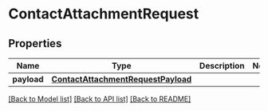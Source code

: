 # ContactAttachmentRequest

## Properties
Name | Type | Description | Notes
------------ | ------------- | ------------- | -------------
**payload** | [**ContactAttachmentRequestPayload**](ContactAttachmentRequestPayload.md) |  | 

[[Back to Model list]](../README.md#documentation-for-models) [[Back to API list]](../README.md#documentation-for-api-endpoints) [[Back to README]](../README.md)


